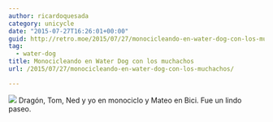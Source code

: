 ```yaml
---
author: ricardoquesada
category: unicycle
date: "2015-07-27T16:26:01+00:00"
guid: http://retro.moe/2015/07/27/monocicleando-en-water-dog-con-los-muchachos/
tag:
  - water-dog
title: Monocicleando en Water Dog con los muchachos
url: /2015/07/27/monocicleando-en-water-dog-con-los-muchachos/

---
```

[![](/wp-content/uploads/2015/07/img_3461-0.jpg)](/wp-content/uploads/2015/07/img_3461-0.jpg)
Dragón, Tom, Ned y yo en monociclo y Mateo en Bici. Fue un lindo paseo.
